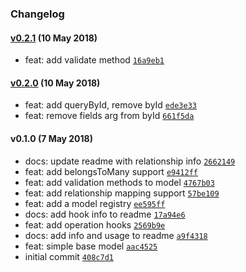 ### Changelog

#### [v0.2.1](https://github.com/w33ble/simple-knex-model/compare/v0.2.0...v0.2.1) (10 May 2018)
- feat: add validate method [`16a9eb1`](https://github.com/w33ble/simple-knex-model/commit/16a9eb13287bfdf8265c68b4b5cd0de6ed3b4198)

#### [v0.2.0](https://github.com/w33ble/simple-knex-model/compare/v0.1.0...v0.2.0) (10 May 2018)
- feat: add queryById, remove byId [`ede3e33`](https://github.com/w33ble/simple-knex-model/commit/ede3e332d1ffce7bbd7c5e8f051f57d0b2de899e)
- feat: remove fields arg from byId [`661f5da`](https://github.com/w33ble/simple-knex-model/commit/661f5da217c52de8a25e1391b79005bf7f0a9aa0)

#### v0.1.0 (7 May 2018)
- docs: update readme with relationship info [`2662149`](https://github.com/w33ble/simple-knex-model/commit/2662149e1511ba2c32f5684a550b05f09fdcd742)
- feat: add belongsToMany support [`e9412ff`](https://github.com/w33ble/simple-knex-model/commit/e9412ff5411521535f998bd278a527fdb2c72a8c)
- feat: add validation methods to model [`4767b03`](https://github.com/w33ble/simple-knex-model/commit/4767b0349476a2b10d1998da06015a2b33615c0c)
- feat: add relationship mapping support [`57be109`](https://github.com/w33ble/simple-knex-model/commit/57be109ade778a7e864447c682e4c2465f3b6a57)
- feat: add a model registry [`ee595ff`](https://github.com/w33ble/simple-knex-model/commit/ee595ff43218ed7839b717c1f4bbd9f230f7097a)
- docs: add hook info to readme [`17a94e6`](https://github.com/w33ble/simple-knex-model/commit/17a94e66eb262debabed1b866d203c139f7d5cc2)
- feat: add operation hooks [`2569b9e`](https://github.com/w33ble/simple-knex-model/commit/2569b9ec1d261dcf1b0c214c75e86578e7eb4b4d)
- docs: add info and usage to readme [`a9f4318`](https://github.com/w33ble/simple-knex-model/commit/a9f43180a93108ba0d0a02078d0869a8962d42e1)
- feat: simple base model [`aac4525`](https://github.com/w33ble/simple-knex-model/commit/aac45257af1f0296cb25cef810a161b8565c1e0d)
- initial commit [`408c7d1`](https://github.com/w33ble/simple-knex-model/commit/408c7d1936f0a55cd766828f3e2c3b32f1a3d71d)

